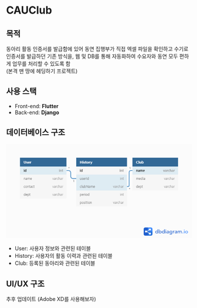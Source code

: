 **CAUClub**
============
## **목적**
동아리 활동 인증서를 발급함에 있어 동연 집행부가 직접 엑셀 파일을 확인하고 수기로 인증서를 발급하던 기존 방식을, 웹 및 DB를 통해 자동화하여 수요자와 동연 모두 편하게 업무를 처리할 수 있도록 함
<br>
(본격 맨 땅에 헤딩하기 프로젝트)

## **사용 스택**
* Front-end: **Flutter**
* Back-end: **Django**

## **데이터베이스 구조**
![데이터베이스 구조](/DatabaseERD.png?raw=true "데이터베이스 구조")
* User: 사용자 정보와 관련된 테이블
* History: 사용자의 활동 이력과 관련된 테이블
* Club: 등록된 동아리와 관련된 테이블

## **UI/UX 구조**
추후 업데이트 (Adobe XD를 사용해보자)
